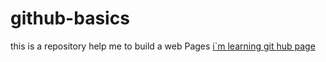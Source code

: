 # github-basics
this is a repository help me to build a web Pages
[i`m learning git hub page](www.github.com)
